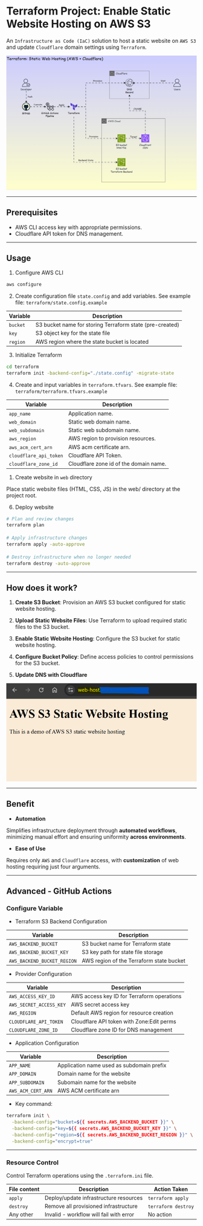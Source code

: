# Terraform Project: Enable Static Website Hosting on AWS S3

An `Infrastructure as Code (IaC)` solution to host a static website on `AWS S3` and update `Cloudflare` domain settings using `Terraform`.

![diagram](webhost_diagram.gif)

---

## Prerequisites

- AWS CLI access key with appropriate permissions.
- Cloudflare API token for DNS management.

---

## Usage

1. Configure AWS CLI

```sh
aws configure
```

2. Create configuration file `state.config` and add variables. See example file: `terraform/state.config.example`

| Variable | Description                                              |
| -------- | -------------------------------------------------------- |
| `bucket` | S3 bucket name for storing Terraform state (pre-created) |
| `key`    | S3 object key for the state file                         |
| `region` | AWS region where the state bucket is located             |

3. Initialize Terraform

```sh
cd terraform
terraform init -backend-config="./state.config" -migrate-state
```

4. Create and input variables in `terraform.tfvars`. See example file: `terraform/terraform.tfvars.example`

| Variable               | Description                            |
| ---------------------- | -------------------------------------- |
| `app_name`             | Application name.                      |
| `web_domain`           | Static web domain name.                |
| `web_subdomain`        | Static web subdomain name.             |
| `aws_region`           | AWS region to provision resources.     |
| `aws_acm_cert_arn`     | AWS acm certificate arn.               |
| `cloudflare_api_token` | Cloudflare API Token.                  |
| `cloudflare_zone_id`   | Cloudflare zone id of the domain name. |

1. Create website in `web` directory

Place static website files (HTML, CSS, JS) in the web/ directory at the project root.

6. Deploy website

```sh
# Plan and review changes
terraform plan

# Apply infrastructure changes
terraform apply -auto-approve

# Destroy infrastructure when no longer needed
terraform destroy -auto-approve
```

---

## How does it work?

1. **Create S3 Bucket**: Provision an AWS S3 bucket configured for static website hosting.

2. **Upload Static Website Files**: Use Terraform to upload required static files to the S3 bucket.

3. **Enable Static Website Hosting**: Configure the S3 bucket for static website hosting.

4. **Configure Bucket Policy**: Define access policies to control permissions for the S3 bucket.

5. **Update DNS with Cloudflare**

![pic](./deploy.png)

---

## Benefit

- **Automation**

Simplifies infrastructure deployment through **automated workflows**, minimizing manual effort and ensuring uniformity **across environments**.

- **Ease of Use**

Requires only `AWS` and `Cloudflare` access, with **customization** of web hosting requiring just four arguments.

---

## Advanced - GitHub Actions

### Configure Variable

- Terraform S3 Backend Configuration

| Variable                    | Description                              |
| --------------------------- | ---------------------------------------- |
| `AWS_BACKEND_BUCKET`        | S3 bucket name for Terraform state       |
| `AWS_BACKEND_BUCKET_KEY`    | S3 key path for state file storage       |
| `AWS_BACKEND_BUCKET_REGION` | AWS region of the Terraform state bucket |

- Provider Configuration

| Variable                | Description                                |
| ----------------------- | ------------------------------------------ |
| `AWS_ACCESS_KEY_ID`     | AWS access key ID for Terraform operations |
| `AWS_SECRET_ACCESS_KEY` | AWS secret access key                      |
| `AWS_REGION`            | Default AWS region for resource creation   |
| `CLOUDFLARE_API_TOKEN`  | Cloudflare API token with Zone:Edit perms  |
| `CLOUDFLARE_ZONE_ID`    | Cloudflare zone ID for DNS management      |

- Application Configuration

| Variable           | Description                               |
| ------------------ | ----------------------------------------- |
| `APP_NAME`         | Application name used as subdomain prefix |
| `APP_DOMAIN`       | Domain name for the website               |
| `APP_SUBDOMAIN`    | Subomain name for the website             |
| `AWS_ACM_CERT_ARN` | AWS ACM certificate arn                   |

- Key command:

```sh
terraform init \
  -backend-config="bucket=${{ secrets.AWS_BACKEND_BUCKET }}" \
  -backend-config="key=${{ secrets.AWS_BACKEND_BUCKET_KEY }}" \
  -backend-config="region=${{ secrets.AWS_BACKEND_BUCKET_REGION }}" \
  -backend-config="encrypt=true"
```

---

### Resource Control

Control Terraform operations using the `.terraform.ini` file.

| File content | Description                             | Action Taken        |
| ------------ | --------------------------------------- | ------------------- |
| `apply`      | Deploy/update infrastructure resources  | `terraform apply`   |
| `destroy`    | Remove all provisioned infrastructure   | `terraform destroy` |
| Any other    | Invalid - workflow will fail with error | No action           |
